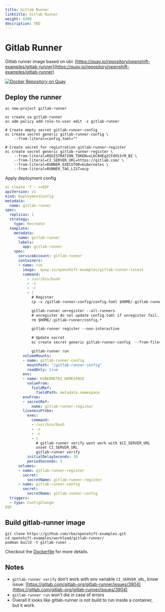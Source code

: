 ```yaml
---
title: Gitlab Runner
linktitle: Gitlab Runner
weight: 8300
description: TBD
---
```

# Gitlab Runner

Gitlab runner image based on ubi: [https://quay.io/repository/openshift-examples/gitlab-runner](https://quay.io/repository/openshift-examples/gitlab-runner)

[![Docker Repository on Quay](https://quay.io/repository/openshift-examples/gitlab-runner/status)](https://quay.io/repository/openshift-examples/gitlab-runner)

## Deploy the runner

```text
oc new-project gitlab-runner

oc create sa gitlab-runner
oc adm policy add-role-to-user edit -z gitlab-runner

# Create empty secret gitlab-runner-config
oc create secret generic gitlab-runner-config \
    --from-literal=config.toml=""

# Create secret for registration gitlab-runner-register
oc create secret generic gitlab-runner-register \
    --from-literal=REGISTRATION_TOKEN=xL6C6HEg2CFdXS3rM_BZ \
    --from-literal=CI_SERVER_URL=https://gitlab.com/ \
    --from-literal=RUNNER_EXECUTOR=kubernetes \
    --from-literal=RUNNER_TAG_LIST=ocp
```

Apply deployment config

```yaml
oc create -f - <<EOF
apiVersion: v1
kind: DeploymentConfig
metadata:
  name: gitlab-runner
spec:
  replicas: 1
  strategy:
    type: Recreate
  template:
    metadata:
      name: gitlab-runner
      labels:
        app: gitlab-runner
    spec:
      serviceAccount: gitlab-runner
      containers:
      - name: run
        image:  quay.io/openshift-examples/gitlab-runner:latest
        command:
          - /usr/bin/bash
          - -x
          - -c
          - |
            # Register
            cp -v /gitlab-runner-config/config.toml $HOME/.gitlab-runner/config.toml

            gitlab-runner unregister --all-runners
            # unregister do not update config.toml if unregister fail.
            rm $HOME/.gitlab-runner/config.*

            gitlab-runner register --non-interactive

            # Update secret
            oc create secret generic gitlab-runner-config  --from-file=config.toml=$HOME/.gitlab-runner/config.toml --dry-run -o yaml | oc apply -f -

            gitlab-runner run
        volumeMounts:
        - name: gitlab-runner-config
          mountPath: "/gitlab-runner-config"
          readOnly: true
        env:
        - name: KUBERNETES_NAMESPACE
          valueFrom:
            fieldRef:
              fieldPath: metadata.namespace
        envFrom:
        - secretRef:
            name: gitlab-runner-register
        livenessProbe:
          exec:
            command:
            - /usr/bin/bash
            - -x
            - -c
            - |
              # gitlab-runner verify wont work with $CI_SERVER_URL
              unset CI_SERVER_URL
              gitlab-runner verify
          initialDelaySeconds: 10
          periodSeconds: 5
      volumes:
      - name: gitlab-runner-register
        secret:
          secretName: gitlab-runner-register
      - name: gitlab-runner-config
        secret:
          secretName: gitlab-runner-config
  triggers:
  - type: ConfigChange
EOF
```

## Build gitlab-runner image

```text
git clone https://github.com/rbo/openshift-examples.git
cd openshift-examples/workload/gitlab-runner/
podman build -t gitlab-runer .
```

Checkout the [Dockerfile](https://github.com/rbo/openshift-examples/blob/master/workload/gitlab-runner/Dockerfile) for more details.

## Notes

* `gitlab-runner verify` don't work with env variable `CI_SERVER_URL`, know issue: [https://gitlab.com/gitlab-org/gitlab-runner/issues/3904](https://gitlab.com/gitlab-org/gitlab-runner/issues/3904)
* `gitlab-runner run` won't die in case of errors
* Overall it looks like gitlab-runner is not build to run inside a container, but it work.

